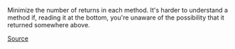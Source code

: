 Minimize the number of returns in each method.
 It's harder to understand a method if, reading it at the bottom, you're unaware of the possibility that it returned somewhere above.
 
 [Source](https://stackoverflow.com/questions/36707/should-a-function-have-only-one-return-statement)